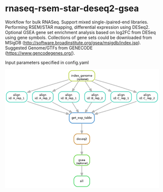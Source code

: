 # rnaseq-rsem-star-deseq2-gsea

Workflow for bulk RNASeq. Support mixed single-/paired-end libraries. Performing RSEM/STAR mapping, differential expression using DESeq2. Optional GSEA gene set enrichment analysis based on log2FC from DESeq using gene symbols. Collections of gene sets could be downloaded from MSigDB (http://software.broadinstitute.org/gsea/msigdb/index.jsp). Suggested Genome/GTFs from GENECODE (https://www.gencodegenes.org/).

Input parameters specified in config.yaml

![alt text](https://github.com/yh154/rnaseq-rsem-star-deseq2-gsea/blob/master/workflow.png)

